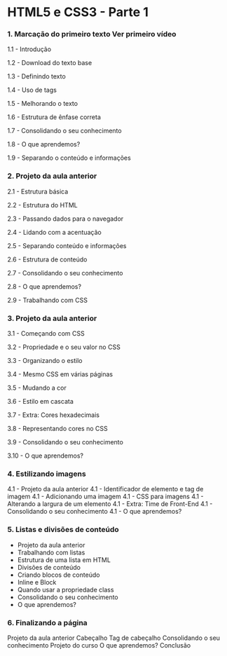 # HTML5 e CSS3 - Parte 1

### 1. Marcação do primeiro texto Ver primeiro vídeo

1.1 - Introdução

1.2 - Download do texto base

1.3 - Definindo texto

1.4 - Uso de tags

1.5 - Melhorando o texto

1.6 - Estrutura de ênfase correta

1.7 - Consolidando o seu conhecimento

1.8 - O que aprendemos?

1.9 - Separando o conteúdo e informações

### 2. Projeto da aula anterior

2.1 - Estrutura básica

2.2 - Estrutura do HTML

2.3 - Passando dados para o navegador

2.4 - Lidando com a acentuação

2.5 - Separando conteúdo e informações

2.6 - Estrutura de conteúdo

2.7 - Consolidando o seu conhecimento

2.8 - O que aprendemos?

2.9 - Trabalhando com CSS

### 3. Projeto da aula anterior

3.1 - Começando com CSS

3.2 - Propriedade e o seu valor no CSS

3.3 - Organizando o estilo

3.4 - Mesmo CSS em várias páginas

3.5 - Mudando a cor

3.6 - Estilo em cascata

3.7 - Extra: Cores hexadecimais

3.8 - Representando cores no CSS

3.9 - Consolidando o seu conhecimento

3.10 - O que aprendemos?

### 4. Estilizando imagens

4.1 - Projeto da aula anterior
4.1 - Identificador de elemento e tag de imagem
4.1 - Adicionando uma imagem
4.1 - CSS para imagens
4.1 - Alterando a largura de um elemento
4.1 - Extra: Time de Front-End
4.1 - Consolidando o seu conhecimento
4.1 - O que aprendemos?

### 5. Listas e divisões de conteúdo

- Projeto da aula anterior
- Trabalhando com listas
- Estrutura de uma lista em HTML
- Divisões de conteúdo
- Criando blocos de conteúdo
- Inline e Block
- Quando usar a propriedade class
- Consolidando o seu conhecimento
- O que aprendemos?

### 6. Finalizando a página

Projeto da aula anterior
Cabeçalho
Tag de cabeçalho
Consolidando o seu conhecimento
Projeto do curso
O que aprendemos?
Conclusão
